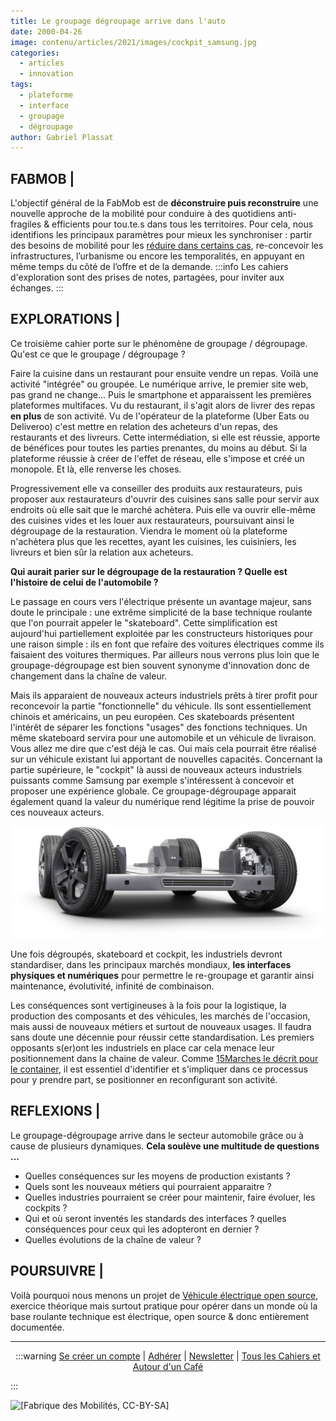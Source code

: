 ```yaml
---
title: Le groupage dégroupage arrive dans l'auto
date: 2000-04-26
image: contenu/articles/2021/images/cockpit_samsung.jpg
categories: 
  - articles
  - innovation
tags: 
  - plateforme
  - interface
  - groupage
  - dégroupage
author: Gabriel Plassat
---
```


## **FABMOB |** 
L'objectif général de la FabMob est de **déconstruire puis reconstruire** une nouvelle approche de la mobilité pour conduire à des quotidiens anti-fragiles & efficients pour tou.te.s dans tous les territoires.
Pour cela, nous identifions les principaux paramètres pour mieux les synchroniser : partir des besoins de mobilité pour les [réduire dans certains cas](http://lafabriquedesmobilites.fr/artic]les/innovation/manifeste-inventons-hubs-de-demobilite/), re-concevoir les infrastructures, l’urbanisme ou encore les temporalités, en appuyant en même temps du côté de l’offre et de la demande. 
:::info
Les cahiers d'exploration sont des prises de notes, partagées, pour inviter aux échanges.
:::

## **EXPLORATIONS |** 
Ce troisième cahier porte sur le phénomène de groupage / dégroupage. Qu'est ce que le groupage / dégroupage ? 

Faire la cuisine dans un restaurant pour ensuite vendre un repas. Voilà une activité "intégrée" ou groupée. Le numérique arrive, le premier site web, pas grand ne change... Puis le smartphone et apparaissent les premières plateformes multifaces. Vu du restaurant, il s'agit alors de livrer des repas **en plus** de son activité. Vu de l'opérateur de la plateforme (Uber Eats ou Deliveroo) c'est mettre en relation des acheteurs d'un repas, des restaurants et des livreurs. Cette intermédiation, si elle est réussie, apporte de bénéfices pour toutes les parties prenantes, du moins au début. Si la plateforme réussie à créer de l'effet de réseau, elle s'impose et créé un monopole. Et là, elle renverse les choses.

Progressivement elle va conseiller des produits aux restaurateurs, puis proposer aux restaurateurs d'ouvrir des cuisines sans salle pour servir aux endroits où elle sait que le marché achètera.
Puis elle va ouvrir elle-même des cuisines vides et les louer aux restaurateurs, poursuivant ainsi le dégroupage de la restauration. Viendra le moment où la plateforme n'achètera plus que les recettes, ayant les cuisines, les cuisiniers, les livreurs et bien sûr la relation aux acheteurs.

**Qui aurait parier sur le dégroupage de la restauration ? 
Quelle est l'histoire de celui de l'automobile ?**

Le passage en cours vers l'électrique présente un avantage majeur, sans doute le principale : une extrême simplicité de la base technique roulante que l'on pourrait appeler le "skateboard". Cette simplification est aujourd'hui partiellement exploitée par les constructeurs historiques pour une raison simple : ils en font que refaire des voitures électriques comme ils faisaient des voitures thermiques. Par ailleurs nous verrons plus loin que le groupage-dégroupage est bien souvent synonyme d'innovation donc de changement dans la chaîne de valeur.

Mais ils apparaient de nouveaux acteurs industriels prêts à tirer profit pour reconcevoir la partie "fonctionnelle" du véhicule. Ils sont essentiellement chinois et américains, un peu européen.
Ces skateboards présentent l'intérêt de séparer les fonctions "usages" des fonctions techniques. Un même skateboard servira pour une automobile et un véhicule de livraison. Vous allez me dire que c'est déjà le cas. Oui mais cela pourrait être réalisé sur un véhicule existant lui apportant de nouvelles capacités. Concernant la partie supérieure, le "cockpit" là aussi de nouveaux acteurs industriels puissants comme Samsung par exemple s'intéressent à concevoir et proposer une expérience globale. Ce groupage-dégroupage apparait également quand la valeur du numérique rend légitime la prise de pouvoir ces nouveaux acteurs.

![REE skateboard](contenu/articles/2021/images/new-hp-platform.jpg)

Une fois dégroupés, skateboard et cockpit, les industriels devront standardiser, dans les principaux marchés mondiaux, **les interfaces physiques et numériques** pour permettre le re-groupage et garantir ainsi maintenance, évolutivité, infinité de combinaison.

Les conséquences sont vertigineuses à la fois pour la logistique, la production des composants et des véhicules, les marchés de l'occasion, mais aussi de nouveaux métiers et surtout de nouveaux usages. Il faudra sans doute une décennie pour réussir cette standardisation. Les premiers opposants s(er)ont les industriels en place car cela menace leur positionnement dans la chaine de valeur. Comme [15Marches le décrit pour le container](https://15marches.fr/business/out-of-the-box), il est essentiel d'identifier et s'impliquer dans ce processus pour y prendre part, se positionner en reconfigurant son activité. 


## **REFLEXIONS |** 
Le groupage-dégroupage arrive dans le secteur automobile grâce ou à cause de plusieurs dynamiques. **Cela soulève une multitude de questions ...**
* Quelles conséquences sur les moyens de production existants ?
* Quels sont les nouveaux métiers qui pourraient apparaitre ?
* Quelles industries pourraient se créer pour maintenir, faire évoluer, les cockpits ?
* Qui et où seront inventés les standards des interfaces ? quelles conséquences pour ceux qui les adopteront en dernier ?
* Quelles évolutions de la chaîne de valeur ?

## **POURSUIVRE |**
Voilà pourquoi nous menons un projet de [Véhicule électrique open source](https://wiki.lafabriquedesmobilites.fr/wiki/Communaut%C3%A9_du_v%C3%A9hicule_Open_Source), exercice théorique mais surtout pratique pour opérer dans un monde où la base roulante technique est électrique, open source & donc entièrement documentée.


***********
<center>

:::warning
[Se créer un compte](https://pad.fabmob.io/creationcompte) | [Adhérer](https://wiki.lafabriquedesmobilites.fr/wiki/Adh%C3%A9sion) | [Newsletter](http://lafabriquedesmobilites.us12.list-manage1.com/subscribe?u=7e792185ad77b9a84eaaa62e9&id=7c902a8341) | [Tous les Cahiers et Autour d'un Café](https://pad.fabmob.io/gabriel)
</center>
:::

![[Fabrique des Mobilités, CC-BY-SA]](https://s3.standard.indie.host/pad-fabmob-io/uploads/upload_d8c27ee5358ae4a555445a70cb38a55a.png)
